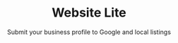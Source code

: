 ---
sort_key: 38
layout: "sku"
id: website-lite-business
title: "Website Lite"
heading: "Website Lite"
subtitle: "Submit your business profile to Google and local listings"
category: "Web Development"
category_description: "Web development including a simple website, ecommerce site and web apps."
features:
 - feature: "Managed listing on Google My Business, True Local and Yellow Pages (online)" - feature: "Advice on how to get and respond to reviews" - feature: "Dedicated local support via phone and email"
price: "99"
unit: "business"
---